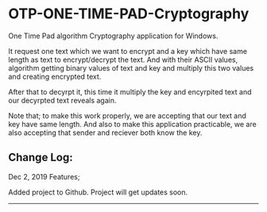 # OTP-ONE-TIME-PAD-Cryptography

One Time Pad algorithm Cryptography application for Windows.

It request one text which we want to encrypt and a key which have same length as text to encrypt/decrypt the text. 
And with their ASCII values, algorithm getting binary values of text and key and multiply this two values and creating encrypted text.

After that to decyrpt it, this time it multiply the key and encyrpited text and our decyrpted text reveals again.

Note that; to make this work properly, we are accepting that our text and key have same length. And also to make this application practicable,
we are also accepting that sender and reciever both know the key.

Change Log:
-------------------------------
Dec 2, 2019 Features;

Added project to Github. Project will get updates soon.

-------------------------------
